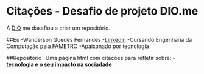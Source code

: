 # Citações - Desafio de projeto DIO.me
A [DIO](https://web.dio.me/) me dasafiou a criar um repositório.

##Eu
-Wanderson Guedes Fernandes
-[Linkedin](https://www.linkedin.com/in/wanderson-guedes-3138851aa/)
-Cursando Engenharia da Computação pela FAMETRO
-Apaixonado por tecnologia

##Repositório
-Uma página html com citações para refletir sobre:
-__tecnologia e o seu impacto na sociadade__
